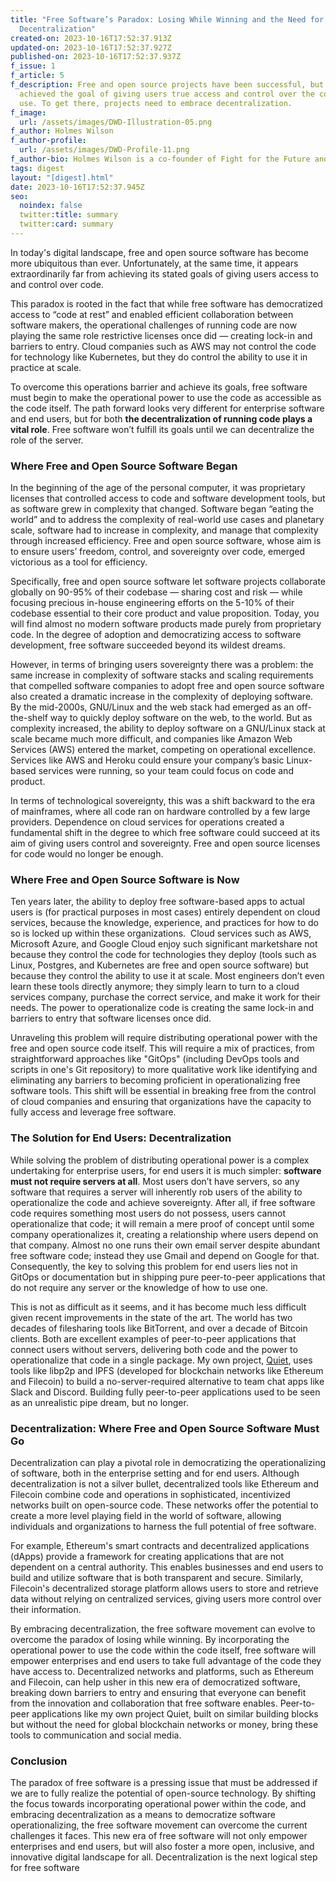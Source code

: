 ```yaml
---
title: "Free Software’s Paradox: Losing While Winning and the Need for
  Decentralization"
created-on: 2023-10-16T17:52:37.913Z
updated-on: 2023-10-16T17:52:37.927Z
published-on: 2023-10-16T17:52:37.937Z
f_issue: 1
f_article: 5
f_description: Free and open source projects have been successful, but have not
  achieved the goal of giving users true access and control over the code they
  use. To get there, projects need to embrace decentralization.
f_image:
  url: /assets/images/DWD-Illustration-05.png
f_author: Holmes Wilson
f_author-profile:
  url: /assets/images/DWD-Profile-11.png
f_author-bio: Holmes Wilson is a co-founder of Fight for the Future and Quiet, a decentralized alternative to Slack and Discord built on Tor and IPFS.
tags: digest
layout: "[digest].html"
date: 2023-10-16T17:52:37.945Z
seo:
  noindex: false
  twitter:title: summary
  twitter:card: summary
---
```

In today's digital landscape, free and open source software has become more ubiquitous than ever. Unfortunately, at the same time, it appears extraordinarily far from achieving its stated goals of giving users access to and control over code. 

This paradox is rooted in the fact that while free software has democratized access to “code at rest” and enabled efficient collaboration between software makers, the operational challenges of running code are now playing the same role restrictive licenses once did — creating lock-in and barriers to entry. Cloud companies such as AWS may not control the code for technology like Kubernetes, but they do control the ability to use it in practice at scale. 

To overcome this operations barrier and achieve its goals, free software must begin to make the operational power to use the code as accessible as the code itself. The path forward looks very different for enterprise software and end users, but for both **the decentralization of running code plays a vital role**. Free software won’t fulfill its goals until we can decentralize the role of the server.

### Where Free and Open Source Software Began

In the beginning of the age of the personal computer, it was proprietary licenses that controlled access to code and software development tools, but as software grew in complexity that changed. Software began “eating the world” and to address the complexity of real-world use cases and planetary scale, software had to increase in complexity, and manage that complexity through increased efficiency. Free and open source software, whose aim is to ensure users’ freedom, control, and sovereignty over code, emerged victorious as a tool for efficiency. 

Specifically, free and open source software let software projects collaborate globally on 90-95% of their codebase — sharing cost and risk — while focusing precious in-house engineering efforts on the 5-10% of their codebase essential to their core product and value proposition. Today, you will find almost no modern software products made purely from proprietary code. In the degree of adoption and democratizing access to software development, free software succeeded beyond its wildest dreams.

However, in terms of bringing users sovereignty there was a problem: the same increase in complexity of software stacks and scaling requirements that compelled software companies to adopt free and open source software also created a dramatic increase in the complexity of deploying software. By the mid-2000s, GNU/Linux and the web stack had emerged as an off-the-shelf way to quickly deploy software on the web, to the world. But as complexity increased, the ability to deploy software on a GNU/Linux stack at scale became much more difficult, and companies like Amazon Web Services (AWS) entered the market, competing on operational excellence. Services like AWS and Heroku could ensure your company’s basic Linux-based services were running, so your team could focus on code and product. 

In terms of technological sovereignty, this was a shift backward to the era of mainframes, where all code ran on hardware controlled by a few large providers. Dependence on cloud services for operations created a fundamental shift in the degree to which free software could succeed at its aim of giving users control and sovereignty. Free and open source licenses for code would no longer be enough.

### Where Free and Open Source Software is Now

Ten years later, the ability to deploy free software-based apps to actual users is (for practical purposes in most cases) entirely dependent on cloud services, because the knowledge, experience, and practices for how to do so is locked up within these organizations.  Cloud services such as AWS, Microsoft Azure, and Google Cloud enjoy such significant marketshare not because they control the code for technologies they deploy (tools such as Linux, Postgres, and Kubernetes are free and open source software) but because they control the ability to use it at scale. Most engineers don’t even learn these tools directly anymore; they simply learn to turn to a cloud services company, purchase the correct service, and make it work for their needs. The power to operationalize code is creating the same lock-in and barriers to entry that software licenses once did. 

Unraveling this problem will require distributing operational power with the free and open source code itself. This will require a mix of practices, from straightforward approaches like "GitOps" (including DevOps tools and scripts in one's Git repository) to more qualitative work like identifying and eliminating any barriers to becoming proficient in operationalizing free software tools. This shift will be essential in breaking free from the control of cloud companies and ensuring that organizations have the capacity to fully access and leverage free software.

### The Solution for End Users: Decentralization

While solving the problem of distributing operational power is a complex undertaking for enterprise users, for end users it is much simpler: **software must not require servers at all**. Most users don’t have servers, so any software that requires a server will inherently rob users of the ability to operationalize the code and achieve sovereignty. After all, if free software code requires something most users do not possess, users cannot operationalize that code; it will remain a mere proof of concept until some company operationalizes it, creating a relationship where users depend on that company. Almost no one runs their own email server despite abundant free software code; instead they use Gmail and depend on Google for that. Consequently, the key to solving this problem for end users lies not in GitOps or documentation but in shipping pure peer-to-peer applications that do not require any server or the knowledge of how to use one. 

This is not as difficult as it seems, and it has become much less difficult given recent improvements in the state of the art. The world has two decades of filesharing tools like BitTorrent, and over a decade of Bitcoin clients. Both are excellent examples of peer-to-peer applications that connect users without servers, delivering both code and the power to operationalize that code in a single package. My own project, [Quiet](https://tryquiet.org/), uses tools like libp2p and IPFS (developed for blockchain networks like Ethereum and Filecoin) to build a no-server-required alternative to team chat apps like Slack and Discord. Building fully peer-to-peer applications used to be seen as an unrealistic pipe dream, but no longer.

### Decentralization: Where Free and Open Source Software Must Go

Decentralization can play a pivotal role in democratizing the operationalizing of software, both in the enterprise setting and for end users. Although decentralization is not a silver bullet, decentralized tools like Ethereum and Filecoin combine code and operations in sophisticated, incentivized networks built on open-source code. These networks offer the potential to create a more level playing field in the world of software, allowing individuals and organizations to harness the full potential of free software.

For example, Ethereum's smart contracts and decentralized applications (dApps) provide a framework for creating applications that are not dependent on a central authority. This enables businesses and end users to build and utilize software that is both transparent and secure. Similarly, Filecoin's decentralized storage platform allows users to store and retrieve data without relying on centralized services, giving users more control over their information.

By embracing decentralization, the free software movement can evolve to overcome the paradox of losing while winning. By incorporating the operational power to use the code within the code itself, free software will empower enterprises and end users to take full advantage of the code they have access to. Decentralized networks and platforms, such as Ethereum and Filecoin, can help usher in this new era of democratized software, breaking down barriers to entry and ensuring that everyone can benefit from the innovation and collaboration that free software enables. Peer-to-peer applications like my own project Quiet, built on similar building blocks but without the need for global blockchain networks or money, bring these tools to communication and social media.

### Conclusion

The paradox of free software is a pressing issue that must be addressed if we are to fully realize the potential of open-source technology. By shifting the focus towards incorporating operational power within the code, and embracing decentralization as a means to democratize software operationalizing, the free software movement can overcome the current challenges it faces. This new era of free software will not only empower enterprises and end users, but will also foster a more open, inclusive, and innovative digital landscape for all. Decentralization is the next logical step for free software